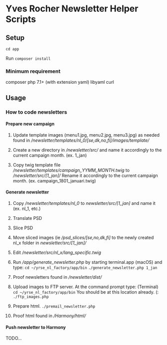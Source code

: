 # Yves Rocher Newsletter Helper Scripts

## Setup

`cd app`

Run `composer install`

### Minimum requirement

composer
php 7.1+ (with extension yaml)
libyaml
curl

## Usage

### How to code newsletters

#### Prepare new campaign

1. Update template images (menu1.jpg, menu2.jpg, menu3.jpg) as needed found in _/newsletter/templates/nl_0/[se,dk,no,fi]/images/template/_

2. Create a new directory in _/newsletter/src/_ and name it accordingly to the current campaign month. (ex. 1_jan)

3. Copy twig template file _/newsletter/templates/campaign_YYMM_MONTH.twig_ to _/newsletter/src/[1_jan]/_
   Rename it accordingly to the current campaign month. (ex. campaign_1801_januari.twig)


#### Generate newsletter

1. Copy _/newsletter/templates/nl_0_ to _newsletter/src/[1_jan]_ and name it (ex. nl_1, etc.)

2. Translate PSD

3. Slice PSD

4. Move sliced images (ie _/psd_slices/[se,no,dk,fi]_ to the newly created nl_x folder in _newsletter/src/[1_jan]/_

5. Edit _/newsletter/src/nl_x/lang_specific.twig_

6. Run _/app/generate_newsletter.php_ by starting terminal.app (macOS) and type:
   `cd ~/yrse_nl_factory/app/bin`
   `./generate_newsletter.php 1_jan`

7. Proof newsletters found in _/newsletter/dist/_

8. Upload images to FTP server.
   At the command prompt type: (Terminal)
   `cd ~/yrse_nl_factory/app/bin` You should be at this location already. (:
   `./ftp_images.php`

9. Prepare html.
   `./premail_newsletter.php`

10. Proof html found in _/Harmony/html/_

#### Push newsletter to Harmony

TODO...